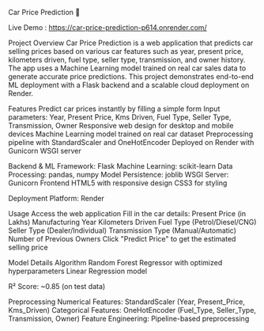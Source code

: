 Car Price Prediction 🚗

Live Demo : https://car-price-prediction-p614.onrender.com/


Project Overview
Car Price Prediction is a web application that predicts car selling prices based on various car features such as year, present price, kilometers driven, fuel type, seller type, transmission, and owner history. 
The app uses a Machine Learning model trained on real car sales data to generate accurate price predictions.
This project demonstrates end-to-end ML deployment with a Flask backend and a scalable cloud deployment on Render.

Features
Predict car prices instantly by filling a simple form
Input parameters: Year, Present Price, Kms Driven, Fuel Type, Seller Type, Transmission, Owner
Responsive web design for desktop and mobile devices
Machine Learning model trained on real car dataset
Preprocessing pipeline with StandardScaler and OneHotEncoder
Deployed on Render with Gunicorn WSGI server

Backend & ML
Framework: Flask
Machine Learning: scikit-learn
Data Processing: pandas, numpy
Model Persistence: joblib
WSGI Server: Gunicorn
Frontend
HTML5 with responsive design
CSS3 for styling

Deployment
Platform: Render

Usage
Access the web application
Fill in the car details:
Present Price (in Lakhs)
Manufacturing Year
Kilometers Driven
Fuel Type (Petrol/Diesel/CNG)
Seller Type (Dealer/Individual)
Transmission Type (Manual/Automatic)
Number of Previous Owners
Click "Predict Price" to get the estimated selling price

Model Details
Algorithm
Random Forest Regressor with optimized hyperparameters
Linear Regression model

R² Score: ~0.85 (on test data)

Preprocessing
Numerical Features: StandardScaler (Year, Present_Price, Kms_Driven)
Categorical Features: OneHotEncoder (Fuel_Type, Seller_Type, Transmission, Owner)
Feature Engineering: Pipeline-based preprocessing



